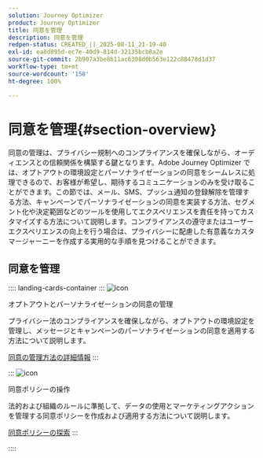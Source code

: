 ```yaml
---
solution: Journey Optimizer
product: Journey Optimizer
title: 同意を管理
description: 同意を管理
redpen-status: CREATED_||_2025-08-11_21-19-40
exl-id: ea8d895d-ec7e-40d9-814d-32135bcb8a2e
source-git-commit: 2b907a3be8b11ac6308d0b563e122c88478d1d37
workflow-type: tm+mt
source-wordcount: '158'
ht-degree: 100%

---
```


# 同意を管理{#section-overview}

同意の管理は、プライバシー規制へのコンプライアンスを確保しながら、オーディエンスとの信頼関係を構築する鍵となります。Adobe Journey Optimizer では、オプトアウトの環境設定とパーソナライゼーションの同意をシームレスに処理できるので、お客様が希望し、期待するコミュニケーションのみを受け取ることができます。この節では、メール、SMS、プッシュ通知の登録解除を管理する方法、キャンペーンでパーソナライゼーションの同意を実装する方法、セグメント化や決定範囲などのツールを使用してエクスペリエンスを責任を持ってカスタマイズする方法について説明します。コンプライアンスの遵守またはユーザーエクスペリエンスの向上を行う場合は、プライバシーに配慮した有意義なカスタマージャーニーを作成する実用的な手順を見つけることができます。

## 同意を管理

:::: landing-cards-container
:::
![icon](https://cdn.experienceleague.adobe.com/icons/shield-halved.svg)

オプトアウトとパーソナライゼーションの同意の管理

プライバシー法のコンプライアンスを確保しながら、オプトアウトの環境設定を管理し、メッセージとキャンペーンのパーソナライゼーションの同意を適用する方法について説明します。

[同意の管理方法の詳細情報](../using/privacy/opt-out.md)
:::

:::
![icon](https://cdn.experienceleague.adobe.com/icons/gear.svg)

同意ポリシーの操作

法的および組織のルールに準拠して、データの使用とマーケティングアクションを管理する同意ポリシーを作成および適用する方法について説明します。

[同意ポリシーの探索](../using/action/consent.md)
:::

::::
